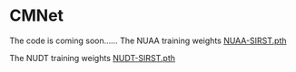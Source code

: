 # CMNet
The code is coming soon……
The NUAA training weights [NUAA-SIRST.pth](https://github.com/YuanMortal/CMNet/blob/main/checkpoint/NUAA_SIRST.pth)

The NUDT training weights [NUDT-SIRST.pth](https://github.com/YuanMortal/CMNet/blob/main/checkpoint/NUDT_SIRST.pth)
